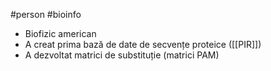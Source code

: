 #person #bioinfo
- Biofizic american
- A creat prima bază de date de secvențe proteice ([[PIR]]) 
- A dezvoltat matrici de substituție (matrici PAM)
